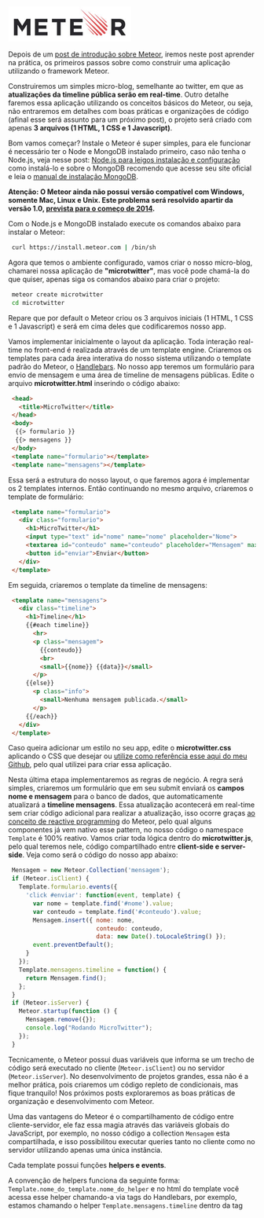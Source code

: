 [![Meteor](../images/meteor-logo.jpg "Meteor")](http://meteor.com) 

Depois de um [post de introdução sobre Meteor](../introducao-sobre-meteor "Introdução sobre Meteor"), iremos neste post aprender na prática, os primeiros passos sobre como construir uma aplicação utilizando o framework Meteor.

Construiremos um simples micro-blog, semelhante ao twitter, em que as **atualizações da timeline pública serão em real-time**. Outro detalhe faremos essa aplicação utilizando os conceitos básicos do Meteor, ou seja, não entraremos em detalhes com boas práticas e organizações de código (afinal esse será assunto para um próximo post), o projeto será criado com apenas **3 arquivos (1 HTML, 1 CSS e 1 Javascript)**.

Bom vamos começar? Instale o Meteor é super simples, para ele funcionar é necessário ter o Node e MongoDB instalado primeiro, caso não tenha o Node.js, veja nesse post: [Node.js para leigos instalação e configuração](../node-js-para-leigos-instalacao-e-configuracao "Node.js para leigos - Instalação e configuração") como instalá-lo e sobre o MongoDB recomendo que acesse seu site oficial e leia o [manual de instalação MongoDB](http://docs.mongodb.org/manual/installation/ "MongoDB Installation Guides").

**Atenção: O Meteor ainda não possui versão compatível com Windows, somente Mac, Linux e Unix. Este problema será resolvido apartir da versão 1.0, [prevista para o começo de 2014](http://www.meteor.com/blog/2013/10/01/geoff-schmidt-at-devshop-8-getting-meteor-to-10).**

Com o Node.js e MongoDB instalado execute os comandos abaixo para instalar o Meteor:

``` bash
 curl https://install.meteor.com | /bin/sh
``` 

Agora que temos o ambiente configurado, vamos criar o nosso micro-blog, chamarei nossa aplicação de **"microtwitter"**, mas você pode chamá-la do que quiser, apenas siga os comandos abaixo para criar o projeto:

``` bash
 meteor create microtwitter
 cd microtwitter
``` 

Repare que por default o Meteor criou os 3 arquivos iniciais (1 HTML, 1 CSS e 1 Javascript) e será em cima deles que codificaremos nosso app.

Vamos implementar inicialmente o layout da aplicação. Toda interação real-time no front-end é realizada através de um template engine. Criaremos os templates para cada área interativa do nosso sistema utilizando o template padrão do Meteor, o [Handlebars](http://handlebarsjs.com). No nosso app teremos um formulário para envio de mensagem e uma área de timeline de mensagens públicas. Edite o arquivo **microtwitter.html** inserindo o código abaixo:

``` html
 <head>
   <title>MicroTwitter</title>
 </head>
 <body>
  {{> formulario }}
  {{> mensagens }}
 </body>
 <template name="formulario"></template>
 <template name="mensagens"></template>
``` 

Essa será a estrutura do nosso layout, o que faremos agora é implementar os 2 templates internos. Então continuando no mesmo arquivo, criaremos o template de formulário:

``` html
 <template name="formulario">
   <div class="formulario">
     <h1>MicroTwitter</h1>
     <input type="text" id="nome" name="nome" placeholder="Nome">
     <textarea id="conteudo" name="conteudo" placeholder="Mensagem" maxlength="140"></textarea>
     <button id="enviar">Enviar</button>
   </div>
 </template>
``` 

Em seguida, criaremos o template da timeline de mensagens:

``` html
 <template name="mensagens">
   <div class="timeline">
     <h1>Timeline</h1>
     {{#each timeline}}
       <hr>
       <p class="mensagem">
         {{conteudo}}
         <br>
         <small>{{nome}} {{data}}</small>
       </p>
     {{else}}
       <p class="info">
         <small>Nenhuma mensagem publicada.</small>
       </p>
     {{/each}}
   </div>
 </template>
``` 

Caso queira adicionar um estilo no seu app, edite o **microtwitter.css** aplicando o CSS que desejar ou [utilize como referência esse aqui do meu Github](https://github.com/caio-ribeiro-pereira/microtwitter/blob/master/microtwitter.css), pelo qual utilizei para criar essa aplicação.

Nesta última etapa implementaremos as regras de negócio. A regra será simples, criaremos um formulário que em seu submit enviará os **campos nome e mensagem** para o banco de dados, que automaticamente atualizará a **timeline mensagens**. Essa atualização acontecerá em real-time sem criar código adicional para realizar a atualização, isso ocorre graças [ao conceito de reactive programming](http://docs.meteor.com/#reactivity) do Meteor, pelo qual alguns componentes já vem nativo esse pattern, no nosso código o namespace `Template` é 100% reativo. Vamos criar toda lógica dentro do **microtwitter.js**, pelo qual teremos nele, código compartilhado entre **client-side e server-side**. Veja como será o código do nosso app abaixo:

``` javascript
 Mensagem = new Meteor.Collection('mensagem');
 if (Meteor.isClient) {
   Template.formulario.events({
     'click #enviar': function(event, template) {
       var nome = template.find('#nome').value;
       var conteudo = template.find('#conteudo').value;
       Mensagem.insert({ nome: nome,
                         conteudo: conteudo,
                         data: new Date().toLocaleString() });
       event.preventDefault();
     }
   });
   Template.mensagens.timeline = function() {
     return Mensagem.find();
   };
 }
 if (Meteor.isServer) {
   Meteor.startup(function () {
     Mensagem.remove({});
     console.log("Rodando MicroTwitter");
   });
 }
``` 

Tecnicamente, o Meteor possui duas variáveis que informa se um trecho de código será executado no cliente (`Meteor.isClient`) ou no servidor (`Meteor.isServer`). No desenvolvimento de projetos grandes, essa não é a melhor prática, pois criaremos um código repleto de condicionais, mas fique tranquilo! Nos próximos posts exploraremos as boas práticas de organização e desenvolvimento com Meteor.

Uma das vantagens do Meteor é o compartilhamento de código entre cliente-servidor, ele faz essa magia através das variáveis globais do JavaScript, por exemplo, no nosso código a collection `Mensagem` esta compartilhada, e isso possibilitou executar queries tanto no cliente como no servidor utilizando apenas uma única instância.

Cada template possui funções **helpers e events**.

A convenção de helpers funciona da seguinte forma: `Template.nome_do_template.nome_do_helper` e no html do template você acessa esse helper chamando-a via tags do Handlebars, por exemplo, estamos chamando o helper `Template.mensagens.timeline` dentro da tag <template name="mensagens"> através do comando: `{{#each timeline}}`.

Já os `events` permite criar eventos para os elementos interno de um template. Ele segue a seguinte convenção: `Template.nome_do_template.events()`. Em seu paramêtro enviamos um objeto chave-valor, em que cada chave é referente a um `evento + elemento` do template a ser tratado e o valor é uma função callback do evento. No nosso app, criamos apenas um evento:

``` javascript
 Template.formulario.events({
   'click #enviar': function(event, template) {
     //... callback do evento
   }
 });
``` 

Outro detalhe é que por default no client-side já temos habilitado o jQuery e Underscore, e isso facilita capturar e manipular objetos DOM do HTML, como por exemplo, capturamos os os valores dos **campos nome e mensagem** do formulário.

Agora que terminamos nosso app, que tal testá-lo?
Para levantar o servidor execute o comando: `meteor` e em seguida acesse: [http://localhost:3000](http://localhost:3000) para brincar a aplicação. :)
